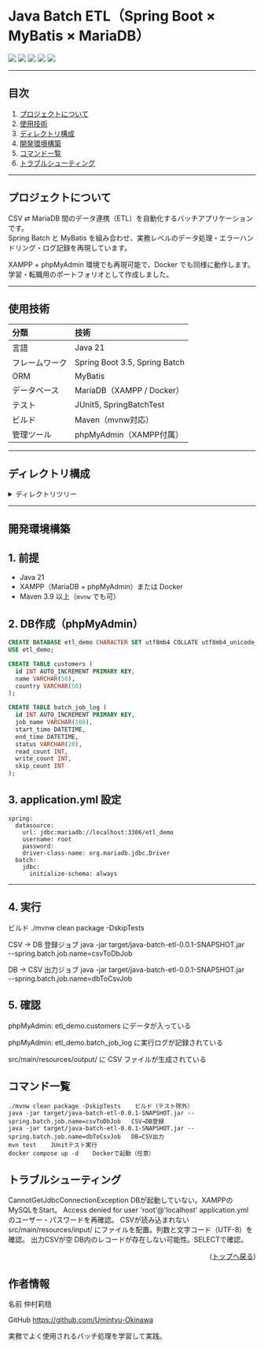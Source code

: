 <div id="top"></div>

# Java Batch ETL（Spring Boot × MyBatis × MariaDB）

<p align="left">
  <img src="https://img.shields.io/badge/Java-21-007396.svg?logo=java&style=for-the-badge">
  <img src="https://img.shields.io/badge/SpringBoot-3.5-6DB33F.svg?logo=springboot&style=for-the-badge&logoColor=white">
  <img src="https://img.shields.io/badge/MyBatis-3.5.15-D71F00.svg?logo=databricks&style=for-the-badge">
  <img src="https://img.shields.io/badge/MariaDB-11.3.2-003545.svg?logo=mariadb&style=for-the-badge">
  <img src="https://img.shields.io/badge/Maven-Build-1565C0.svg?logo=apache-maven&style=for-the-badge">
</p>

---

## 目次

1. [プロジェクトについて](#プロジェクトについて)
2. [使用技術](#使用技術)
3. [ディレクトリ構成](#ディレクトリ構成)
4. [開発環境構築](#開発環境構築)
5. [コマンド一覧](#コマンド一覧)
6. [トラブルシューティング](#トラブルシューティング)

---

## プロジェクトについて

CSV ⇄ MariaDB 間のデータ連携（ETL）を自動化するバッチアプリケーションです。  
Spring Batch と MyBatis を組み合わせ、実務レベルのデータ処理・エラーハンドリング・ログ記録を再現しています。  

XAMPP + phpMyAdmin 環境でも再現可能で、Docker でも同様に動作します。  
学習・転職用のポートフォリオとして作成しました。

---

## 使用技術

| 分類 | 技術 |
|:--|:--|
| 言語 | Java 21 |
| フレームワーク | Spring Boot 3.5, Spring Batch |
| ORM | MyBatis |
| データベース | MariaDB（XAMPP / Docker） |
| テスト | JUnit5, SpringBatchTest |
| ビルド | Maven（mvnw対応） |
| 管理ツール | phpMyAdmin（XAMPP付属） |

---

## ディレクトリ構成

<details>
<summary>ディレクトリツリー</summary>

```text

java-batch-etl/
├─ src/
│ ├─ main/java/com/example/batch/
│ │ ├─ config/ # Job / Step / Reader / Writer 定義
│ │ ├─ domain/ # Entityクラス
│ │ ├─ job/ # Job構成（csvToDb, dbToCsv）
│ │ ├─ listener/ # JobExecutionListener
│ │ ├─ repository/ # MyBatis Mapper
│ │ └─ service/ # バッチスケジューラ
│ ├─ resources/
│ │ ├─ input/ # 入力CSV
│ │ ├─ output/ # 出力CSV
│ │ ├─ mapper/ # MyBatis XML
│ │ └─ application.yml
└─ pom.xml

```
</details>

---

## 開発環境構築

## 1. 前提
- Java 21  
- XAMPP（MariaDB + phpMyAdmin）または Docker  
- Maven 3.9 以上（`mvnw` でも可）

## 2. DB作成（phpMyAdmin）

```sql
CREATE DATABASE etl_demo CHARACTER SET utf8mb4 COLLATE utf8mb4_unicode_ci;
USE etl_demo;

CREATE TABLE customers (
  id INT AUTO_INCREMENT PRIMARY KEY,
  name VARCHAR(50),
  country VARCHAR(50)
);

CREATE TABLE batch_job_log (
  id INT AUTO_INCREMENT PRIMARY KEY,
  job_name VARCHAR(100),
  start_time DATETIME,
  end_time DATETIME,
  status VARCHAR(20),
  read_count INT,
  write_count INT,
  skip_count INT
);
```

## 3. application.yml 設定

```
spring:
  datasource:
    url: jdbc:mariadb://localhost:3306/etl_demo
    username: root
    password:
    driver-class-name: org.mariadb.jdbc.Driver
  batch:
    jdbc:
      initialize-schema: always
```

---

## 4. 実行

 ビルド
./mvnw clean package -DskipTests

 CSV → DB 登録ジョブ
java -jar target/java-batch-etl-0.0.1-SNAPSHOT.jar \
  --spring.batch.job.name=csvToDbJob

 DB → CSV 出力ジョブ
java -jar target/java-batch-etl-0.0.1-SNAPSHOT.jar \
  --spring.batch.job.name=dbToCsvJob
  
## 5. 確認
phpMyAdmin: etl_demo.customers にデータが入っている

phpMyAdmin: etl_demo.batch_job_log に実行ログが記録されている

src/main/resources/output/ に CSV ファイルが生成されている

## コマンド一覧

```
./mvnw clean package -DskipTests	ビルド（テスト除外）
java -jar target/java-batch-etl-0.0.1-SNAPSHOT.jar --spring.batch.job.name=csvToDbJob	CSV→DB登録
java -jar target/java-batch-etl-0.0.1-SNAPSHOT.jar --spring.batch.job.name=dbToCsvJob	DB→CSV出力
mvn test	JUnitテスト実行
docker compose up -d	Dockerで起動（任意）
```

## トラブルシューティング
CannotGetJdbcConnectionException	DBが起動していない。XAMPPのMySQLをStart。
Access denied for user 'root'@'localhost'	application.yml のユーザー・パスワードを再確認。
CSVが読み込まれない	src/main/resources/input/ にファイルを配置。列数と文字コード（UTF-8）を確認。
出力CSVが空	DB内のレコードが存在しない可能性。SELECTで確認。

<p align="right">(<a href="#top">トップへ戻る</a>)</p>

## 作者情報

名前	仲村莉穏

GitHub	https://github.com/Umintyu-Okinawa

実務でよく使用されるバッチ処理を学習して実践。
